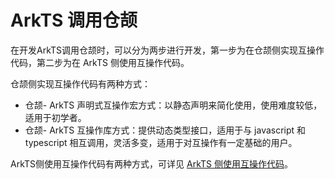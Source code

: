 # ArkTS 调用仓颉

在开发ArkTS调用仓颉时，可以分为两步进行开发，第一步为在仓颉侧实现互操作代码，第二步为在 ArkTS 侧使用互操作代码。

仓颉侧实现互操作代码有两种方式：

- 仓颉- ArkTS 声明式互操作宏方式：以静态声明来简化使用，使用难度较低，适用于初学者。
- 仓颉- ArkTS 互操作库方式：提供动态类型接口，适用于与 javascript 和 typescript 相互调用，灵活多变，适用于对互操作有一定基础的用户。

ArkTS侧使用互操作代码有两种方式，可详见 [ArkTS 侧使用互操作代码](./arkts_import_cangjie.md)。

